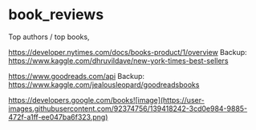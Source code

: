 # book_reviews

Top authors / top books,


https://developer.nytimes.com/docs/books-product/1/overview  Backup: https://www.kaggle.com/dhruvildave/new-york-times-best-sellers

https://www.goodreads.com/api
Backup:
https://www.kaggle.com/jealousleopard/goodreadsbooks



https://developers.google.com/books![image](https://user-images.githubusercontent.com/92374756/139418242-3cd0e984-9885-472f-a1ff-ee047ba6f323.png)
